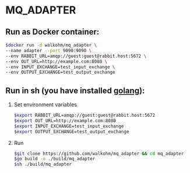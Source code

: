 MQ_ADAPTER
===========
 Run as Docker container:
 ----
```sh
$docker run -d walkohm/mq_adapter \
--name adapter --port 9090:9090 \
--env RABBIT_URL=amqp://guest:guest@rabbit.host:5672 \
--env OUT_URL=http://example.com:8080 \
--env INPUT_EXCHANGE=test_input_exchange \
--env OUTPUT_EXCHANGE=test_output_exchange
```
 Run in sh (you have installed [golang](https://golang.org/doc/install)):
 ----
1. Set environment variables
    ```sh
    $export RABBIT_URL=amqp://guest:guest@rabbit.host:5672
    $export OUT_URL=http://example.com:8080
    $export INPUT_EXCHANGE=test_input_exchange
    $export OUTPUT_EXCHANGE=test_output_exchange
    ```
2. Run
    ```sh
    $git clone https://github.com/walkohm/mq_adapter && cd mq_adapter
    $go build -o ./build/mq_adapter
    $sh ./build/mq_adapter
    ```
